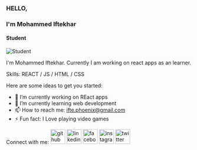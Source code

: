 ### HELLO, 
### I'm Mohammed Iftekhar
#### Student
![Student](https://th.bing.com/th/id/Rf3eaf36ff6d3defc5a0fa61d7ac618bb?rik=bRDrtSVrrZ8uUw&pid=ImgRaw)

I'm Mohammed Iftekhar. Currently I am working on react apps as an learner.  

Skills:  REACT / JS / HTML / CSS

Here are some ideas to get you started:

- 🔭 I’m currently working on REact apps
- 🌱 I’m currently learning web development
- 📫 How to reach me: ifte.phoenix@gmail.com
- ⚡ Fun fact: I Love playing video games

Connect with me:
[<img src='https://cdn.jsdelivr.net/npm/simple-icons@3.0.1/icons/github.svg' alt='github' height='40'>](https://github.com/IFTE-13)  [<img src='https://cdn.jsdelivr.net/npm/simple-icons@3.0.1/icons/linkedin.svg' alt='linkedin' height='40'>](https://www.linkedin.com/in/https://www.linkedin.com/in/mohammed-iftekhar-ba8bb4202//)  [<img src='https://cdn.jsdelivr.net/npm/simple-icons@3.0.1/icons/facebook.svg' alt='facebook' height='40'>](https://www.facebook.com/https://www.facebook.com/mohammed.iftekhar.14811)  [<img src='https://cdn.jsdelivr.net/npm/simple-icons@3.0.1/icons/instagram.svg' alt='instagram' height='40'>](https://www.instagram.com/https://www.instagram.com/ifte_13//)  [<img src='https://cdn.jsdelivr.net/npm/simple-icons@3.0.1/icons/twitter.svg' alt='twitter' height='40'>](https://twitter.com/https://twitter.com/13Ifte)  

